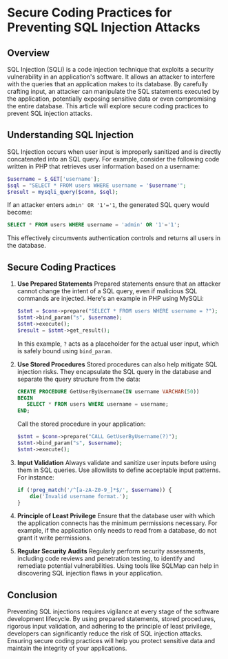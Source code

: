 # Secure Coding Practices for Preventing SQL Injection Attacks

## Overview
SQL Injection (SQLi) is a code injection technique that exploits a security vulnerability in an application's software. It allows an attacker to interfere with the queries that an application makes to its database. By carefully crafting input, an attacker can manipulate the SQL statements executed by the application, potentially exposing sensitive data or even compromising the entire database. This article will explore secure coding practices to prevent SQL injection attacks.

## Understanding SQL Injection
SQL Injection occurs when user input is improperly sanitized and is directly concatenated into an SQL query. For example, consider the following code written in PHP that retrieves user information based on a username:

```php
$username = $_GET['username'];
$sql = "SELECT * FROM users WHERE username = '$username'";
$result = mysqli_query($conn, $sql);
```
If an attacker enters `admin' OR '1'='1`, the generated SQL query would become:

```sql
SELECT * FROM users WHERE username = 'admin' OR '1'='1';
```
This effectively circumvents authentication controls and returns all users in the database.

## Secure Coding Practices
1. **Use Prepared Statements**
   Prepared statements ensure that an attacker cannot change the intent of a SQL query, even if malicious SQL commands are injected. Here's an example in PHP using MySQLi:
   
   ```php
   $stmt = $conn->prepare("SELECT * FROM users WHERE username = ?");
   $stmt->bind_param("s", $username);
   $stmt->execute();
   $result = $stmt->get_result();
   ```

   In this example, `?` acts as a placeholder for the actual user input, which is safely bound using `bind_param`.

2. **Use Stored Procedures**
   Stored procedures can also help mitigate SQL injection risks. They encapsulate the SQL query in the database and separate the query structure from the data:
   
   ```sql
   CREATE PROCEDURE GetUserByUsername(IN username VARCHAR(50))
   BEGIN
      SELECT * FROM users WHERE username = username;
   END;
   ```

   Call the stored procedure in your application:
   ```php
   $stmt = $conn->prepare("CALL GetUserByUsername(?)");
   $stmt->bind_param("s", $username);
   $stmt->execute();
   ```

3. **Input Validation**
   Always validate and sanitize user inputs before using them in SQL queries. Use allowlists to define acceptable input patterns. For instance:
   
   ```php
   if (!preg_match('/^[a-zA-Z0-9_]*$/', $username)) {
       die('Invalid username format.');
   }
   ```

4. **Principle of Least Privilege**
   Ensure that the database user with which the application connects has the minimum permissions necessary. For example, if the application only needs to read from a database, do not grant it write permissions.

5. **Regular Security Audits**
   Regularly perform security assessments, including code reviews and penetration testing, to identify and remediate potential vulnerabilities. Using tools like SQLMap can help in discovering SQL injection flaws in your application.

## Conclusion
Preventing SQL injections requires vigilance at every stage of the software development lifecycle. By using prepared statements, stored procedures, rigorous input validation, and adhering to the principle of least privilege, developers can significantly reduce the risk of SQL injection attacks. Ensuring secure coding practices will help you protect sensitive data and maintain the integrity of your applications.

